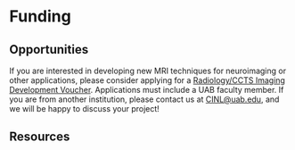 # Funding

## Opportunities

If you are interested in developing new MRI techniques for neuroimaging or other applications, please consider applying for a [Radiology/CCTS Imaging Development Voucher](https://www.uab.edu/medicine/radiology/research/funding-opportunities/uab-radiology-imaging-development-voucher-request#:~:text=To%20encourage%20and%20enhance%20imaging,PET%2FCT%2C%20Small%20Animal%20Imaging). Applications must include a UAB faculty member. If you are from another institution, please contact us at [CINL@uab.edu](mailto:cinl@uab.edu), and we will be happy to discuss your project!

## Resources